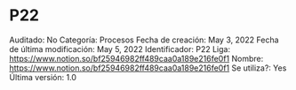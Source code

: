 # P22

Auditado: No
Categoría: Procesos
Fecha de creación: May 3, 2022
Fecha de última modificación: May 5, 2022
Identificador: P22
Liga: https://www.notion.so/bf25946982ff489caa0a189e216fe0f1 
Nombre: https://www.notion.so/bf25946982ff489caa0a189e216fe0f1 
Se utiliza?: Yes
Última versión: 1.0